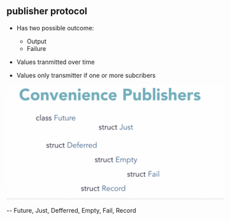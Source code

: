 

## publisher protocol

- Has two possible outcome:
    - Output
    - Failure

- Values tranmitted over time
- Values only transmitter if one or more subcribers 


![alt text](/images/image2.png)

-- Future, Just, Defferred, Empty, Fail, Record
